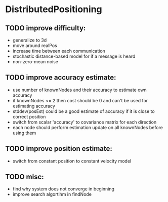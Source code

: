 # DistributedPositioning

## TODO improve difficulty:
* generalize to 3d
* move around realPos
* increase time between each communication
* stochastic distance-based model for if a message is heard
* non-zero-mean noise

## TODO improve accuracy estimate:
* use number of knownNodes and their accuracy to estimate own accuracy
* if knownNodes <= 2 then cost should be 0 and can't be used for estimating accuracy
* stddev(posEst) could be a good estimate of accuracy if it is close to correct position
* switch from scalar 'accuracy' to covariance matrix for each direction
* each node should perform estimation update on all knownNodes  before using them

## TODO improve position estimate:
* switch from constant position to constant velocity model

## TODO misc:
* find why system does not converge in beginning
* improve search algortihm in findNode


